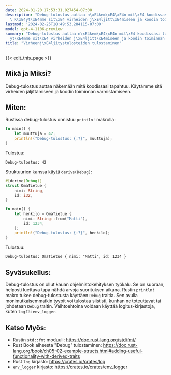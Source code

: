 ```yaml
---
date: 2024-01-20 17:53:31.027454-07:00
description: "Debug-tulostus auttaa n\xE4kem\xE4\xE4n mit\xE4 koodissasi tapahtuu.\
  \ K\xE4yt\xE4mme sit\xE4 virheiden j\xE4ljitt\xE4miseen ja koodin toiminnan varmistamiseen."
lastmod: '2024-02-25T18:49:53.284115-07:00'
model: gpt-4-1106-preview
summary: "Debug-tulostus auttaa n\xE4kem\xE4\xE4n mit\xE4 koodissasi tapahtuu. K\xE4\
  yt\xE4mme sit\xE4 virheiden j\xE4ljitt\xE4miseen ja koodin toiminnan varmistamiseen."
title: "Virheenj\xE4ljitystulosteiden tulostaminen"
---
```


{{< edit_this_page >}}

## Mikä ja Miksi?
Debug-tulostus auttaa näkemään mitä koodissasi tapahtuu. Käytämme sitä virheiden jäljittämiseen ja koodin toiminnan varmistamiseen.

## Miten:
Rustissa debug-tulostus onnistuu `println!` makrolla:

```Rust
fn main() {
    let muuttuja = 42;
    println!("Debug-tulostus: {:?}", muuttuja);
}
```

Tulostuu:

```
Debug-tulostus: 42
```

Struktuurien kanssa käytä `derive(Debug)`:

```Rust
#[derive(Debug)]
struct OmaTietue {
    nimi: String,
    id: i32,
}

fn main() {
    let henkilo = OmaTietue {
        nimi: String::from("Matti"),
        id: 1234,
    };
    println!("Debug-tulostus: {:?}", henkilo);
}
```

Tulostuu:

```
Debug-tulostus: OmaTietue { nimi: "Matti", id: 1234 }
```

## Syväsukellus:
Debug-tulostus on ollut kauan ohjelmistokehityksen työkalu. Se on suoraan, helposti luettava tapa nähdä arvoja suorituksen aikana. Rustin `println!` makro tukee debug-tulostusta käyttäen `Debug` traitia. Sen avulla monimutkaisemmatkin tyypit voi tulostaa siististi, kunhan ne toteuttavat tai johdetaan `Debug` traitin. Vaihtoehtoina voidaan käyttää logitus-kirjastoja, kuten `log` tai `env_logger`.

## Katso Myös:
- Rustin `std::fmt` moduuli: https://doc.rust-lang.org/std/fmt/
- Rust Book aiheesta "Debug" tulostaminen: https://doc.rust-lang.org/book/ch05-02-example-structs.html#adding-useful-functionality-with-derived-traits
- Rust `log` kirjasto: https://crates.io/crates/log
- `env_logger` kirjasto: https://crates.io/crates/env_logger
